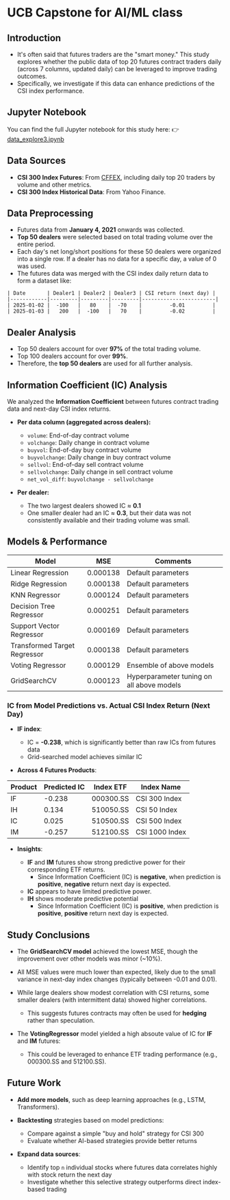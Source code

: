 # UCB Capstone for AI/ML class

## Introduction

* It's often said that futures traders are the "smart money." This study explores whether the public data of top 20 futures contract traders daily (across 7 columns, updated daily) can be leveraged to improve trading outcomes.
* Specifically, we investigate if this data can enhance predictions of the CSI index performance.

## Jupyter Notebook

You can find the full Jupyter notebook for this study here:
👉 [data\_explore3.ipynb](https://github.com/mingl2000/UCBCapstone/blob/main/data_explore3.ipynb)

## Data Sources

* **CSI 300 Index Futures**: From [CFFEX](http://www.cffex.com.cn), including daily top 20 traders by volume and other metrics.
* **CSI 300 Index Historical Data**: From Yahoo Finance.

## Data Preprocessing

* Futures data from **January 4, 2021** onwards was collected.
* **Top 50 dealers** were selected based on total trading volume over the entire period.
* Each day's net long/short positions for these 50 dealers were organized into a single row. If a dealer has no data for a specific day, a value of 0 was used.
* The futures data was merged with the CSI index daily return data to form a dataset like:

```
| Date       | Dealer1 | Dealer2 | Dealer3 | CSI return (next day) |
|------------|---------|---------|---------|------------------------|
| 2025-01-02 |  -100   |   80    |  -70    |         -0.01         |
| 2025-01-03 |   200   |  -100   |   70    |         -0.02         |
```

## Dealer Analysis

* Top 50 dealers account for over **97%** of the total trading volume.
* Top 100 dealers account for over **99%**.
* Therefore, the **top 50 dealers** are used for all further analysis.

## Information Coefficient (IC) Analysis

We analyzed the **Information Coefficient** between futures contract trading data and next-day CSI index returns.

* **Per data column (aggregated across dealers):**

  * `volume`: End-of-day contract volume
  * `volchange`: Daily change in contract volume
  * `buyvol`: End-of-day buy contract volume
  * `buyvolchange`: Daily change in buy contract volume
  * `sellvol`: End-of-day sell contract volume
  * `sellvolchange`: Daily change in sell contract volume
  * `net_vol_diff`: `buyvolchange - sellvolchange`

* **Per dealer:**

  * The two largest dealers showed IC ≈ **0.1**
  * One smaller dealer had an IC ≈ **0.3**, but their data was not consistently available and their trading volume was small.

## Models & Performance

| Model                        | MSE      | Comments                                  |
| ---------------------------- | -------- | ----------------------------------------- |
| Linear Regression            | 0.000138 | Default parameters                        |
| Ridge Regression             | 0.000138 | Default parameters                        |
| KNN Regressor                | 0.000124 | Default parameters                        |
| Decision Tree Regressor      | 0.000251 | Default parameters                        |
| Support Vector Regressor     | 0.000169 | Default parameters                        |
| Transformed Target Regressor | 0.000138 | Default parameters                        |
| Voting Regressor             | 0.000129 | Ensemble of above models                  |
| GridSearchCV                 | 0.000123 | Hyperparameter tuning on all above models |

### IC from Model Predictions vs. Actual CSI Index Return (Next Day)

* **IF index**:

  * IC = **-0.238**, which is significantly better than raw ICs from futures data
  * Grid-searched model achieves similar IC

* **Across 4 Futures Products**:

| Product | Predicted IC | Index ETF | Index Name     |
| ------- | ------------ | --------- | -------------- |
| IF      | -0.238       | 000300.SS | CSI 300 Index  |
| IH      |  0.134       | 510050.SS | CSI 50 Index   |
| IC      |  0.025       | 510500.SS | CSI 500 Index  |
| IM      | -0.257       | 512100.SS | CSI 1000 Index |

* **Insights**:

  * **IF** and **IM** futures show strong predictive power for their corresponding ETF returns.
    - Since Information Coefficient (IC) is **negative**, when prediction is **positive**, **negative** return next day is expected. 
  * **IC** appears to have limited predictive power.
  * **IH** shows moderate predictive potential
    - Since Information Coefficient (IC) is **positive**, when prediction is **positive**, **positive** return next day is expected. 


## Study Conclusions

* The **GridSearchCV model** achieved the lowest MSE, though the improvement over other models was minor (\~10%).
* All MSE values were much lower than expected, likely due to the small variance in next-day index changes (typically between -0.01 and 0.01).
* While large dealers show modest correlation with CSI returns, some smaller dealers (with intermittent data) showed higher correlations.

  * This suggests futures contracts may often be used for **hedging** rather than speculation.
* The **VotingRegressor** model yielded a high absoute value of IC for **IF** and **IM** futures:

  * This could be leveraged to enhance ETF trading performance (e.g., 000300.SS and 512100.SS).

## Future Work

* **Add more models**, such as deep learning approaches (e.g., LSTM, Transformers).
* **Backtesting** strategies based on model predictions:

  * Compare against a simple "buy and hold" strategy for CSI 300
  * Evaluate whether AI-based strategies provide better returns
* **Expand data sources**:

  * Identify top `n` individual stocks where futures data correlates highly with stock return the next day
  * Investigate whether this selective strategy outperforms direct index-based trading


